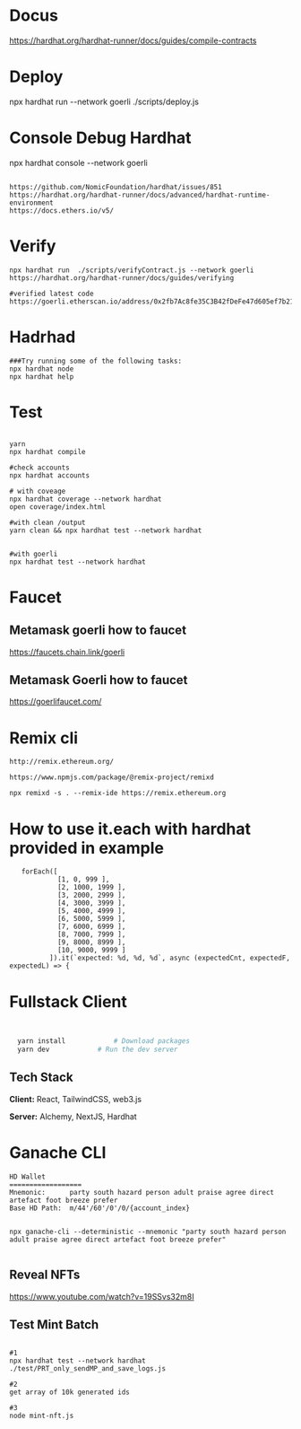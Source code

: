 
# Docus
https://hardhat.org/hardhat-runner/docs/guides/compile-contracts

# Deploy
npx hardhat run --network goerli ./scripts/deploy.js

# Console Debug Hardhat
npx hardhat console --network goerli 

```

https://github.com/NomicFoundation/hardhat/issues/851
https://hardhat.org/hardhat-runner/docs/advanced/hardhat-runtime-environment
https://docs.ethers.io/v5/
```

# Verify

```
npx hardhat run  ./scripts/verifyContract.js --network goerli 
https://hardhat.org/hardhat-runner/docs/guides/verifying

#verified latest code 
https://goerli.etherscan.io/address/0x2fb7Ac8fe35C3B42fDeFe47d605ef7b21242210a#code

```

# Hadrhad
```
###Try running some of the following tasks:
npx hardhat node
npx hardhat help

```

# Test
```

yarn
npx hardhat compile

#check accounts 
npx hardhat accounts

# with coveage
npx hardhat coverage --network hardhat     
open coverage/index.html 

#with clean /output
yarn clean && npx hardhat test --network hardhat


#with goerli
npx hardhat test --network hardhat

```

# Faucet
## Metamask goerli how to faucet
https://faucets.chain.link/goerli

## Metamask Goerli how to faucet
https://goerlifaucet.com/


# Remix cli
```
http://remix.ethereum.org/

https://www.npmjs.com/package/@remix-project/remixd

npx remixd -s . --remix-ide https://remix.ethereum.org

```


# How to use it.each with hardhat provided in example
```
   forEach([
            [1, 0, 999 ],
            [2, 1000, 1999 ],
            [3, 2000, 2999 ],
            [4, 3000, 3999 ],
            [5, 4000, 4999 ],
            [6, 5000, 5999 ],
            [7, 6000, 6999 ],
            [8, 7000, 7999 ],
            [9, 8000, 8999 ],
            [10, 9000, 9999 ]
          ]).it(`expected: %d, %d, %d`, async (expectedCnt, expectedF, expectedL) => {

```
# Fullstack Client 
```bash


  yarn install            # Download packages
  yarn dev            # Run the dev server
```

## Tech Stack

**Client:** React, TailwindCSS, web3.js

**Server:** Alchemy, NextJS, Hardhat


# Ganache CLI

```
HD Wallet
==================
Mnemonic:      party south hazard person adult praise agree direct artefact foot breeze prefer
Base HD Path:  m/44'/60'/0'/0/{account_index}


npx ganache-cli --deterministic --mnemonic "party south hazard person adult praise agree direct artefact foot breeze prefer"


```


## Reveal NFTs
https://www.youtube.com/watch?v=19SSvs32m8I


## Test Mint Batch
```

#1
npx hardhat test --network hardhat ./test/PRT_only_sendMP_and_save_logs.js

#2
get array of 10k generated ids

#3
node mint-nft.js
```
